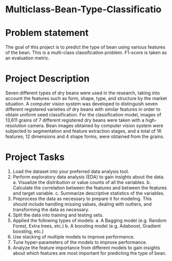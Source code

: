 # Multiclass-Bean-Type-Classificatio
# Problem statement 
The goal of this project is to predict the type of bean using various features of the bean. This is a multi-class classification problem. F1-score is taken as an evaluation metric.
# Project Description
Seven different types of dry beans were used in the research, taking into account the features such as form, shape, type, and structure by the market situation. A computer vision system was developed to distinguish seven different registered varieties of dry beans with similar features in order to obtain uniform seed classification. For the classification model, images of 13,611 grains of 7 different registered dry beans were taken with a high-resolution camera. Bean images obtained by computer vision system were subjected to segmentation and feature extraction stages, and a total of 16 features; 12 dimensions and 4 shape forms, were obtained from the grains.
# Project Tasks
1. Load the dataset into your preferred data analysis tool.
2. Perform exploratory data analysis (EDA) to gain insights about the data.
a. Visualize the distribution or value counts of all the variables.
b. Calculate the correlation between the features and between the features and target variable.
c. Summarize descriptive statistics of the variables.
3. Preprocess the data as necessary to prepare it for modeling. This should include handling missing values, dealing with outliers, and transforming the data as necessary.
4. Split the data into training and testing sets.
5. Applied the following types of models:
a. A Bagging model (e.g. Random Forest, Extra trees, etc.)
b. A boosting model (e.g. Adaboost, Gradient boosting, etc.)
6. Use stacking of multiple models to improve performance.
7. Tune hyper-parameters of the models to improve performance.
8. Analyze the feature importance from different models to gain insights about which features are most important for predicting the type of bean.
